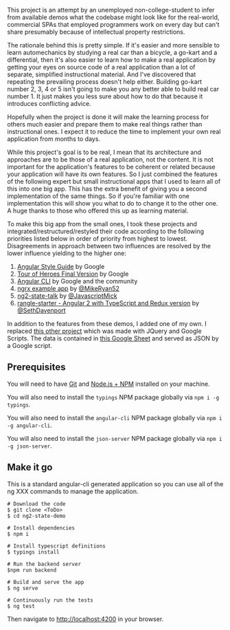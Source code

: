 This project is an attempt by an unemployed non-college-student to infer from available demos what the codebase might
look like for the real-world, commercial SPAs that employed programmers work on every day but can't share presumably
because of intellectual property restrictions.

The rationale behind this is pretty simple. If it's easier and more sensible to learn automechanics by studying a
real car than a bicycle, a go-kart and a differential, then it's also easier to learn how to make a real application
by getting your eyes on source code of a real application than a lot of separate, simplified instructional material.
And I've discovered that repeating the prevailing process doesn't help either. Building go-kart number 2, 3, 4 or 5
isn't going to make you any better able to build real car number 1. It just makes you less sure about how to do that
because it introduces conflicting advice.

Hopefully when the project is done it will make the learning process for others much easier and prepare them to
make real things rather than instructional ones. I expect it to reduce the time to implement your own real
application from months to days.

While this project's goal is to be real, I mean that its architecture and approaches are to be those of a real
application, not the content. It is not important for the application's features to be coherent or related because
your application will have its own features. So I just combined the features of the following expert but small
instructional apps that I used to learn all of this into one big app. This has the extra benefit of giving you a
second implementation of the same things. So if you're familiar with one implementation this will show you what to
do to change it to the other one. A huge thanks to those who offered this up as
learning material.

To make this big app from the small ones, I took these projects and integrated/restructured/restyled their code
according to the following priorities listed below in order of priority from highest to lowest. Disagreements in
approach between two influences are resolved by the lower influence yielding to the higher one:

1. [Angular Style Guide](https://angular.io/docs/ts/latest/guide/style-guide.html) by Google
2. [Tour of Heroes Final Version](https://angular.io/resources/live-examples/ngmodule/ts/plnkr.html) by Google
3. [Angular CLI](https://github.com/angular/angular-cli) by Google and the community
4. [ngrx example app](https://github.com/ngrx/example-app) by [@MikeRyan52](https://github.com/MikeRyan52)
5. [ng2-state-talk](https://github.com/JavascriptMick/ng2-state-talk) by [@JavascriptMick](https://github.com/JavascriptMick) 
6. [rangle-starter - Angular 2 with TypeScript and Redux version](https://www.npmjs.com/package/rangle-starter) by [@SethDavenport](https://github.com/SethDavenport)

In addition to the features from these demos, I added one of my own. I replaced
[this other project](http://www.bernierebuttals.org) which was made with JQuery and Google Scripts. The data is 
contained in [this Google Sheet](https://docs.google.com/spreadsheets/d/1RdIhMdNCRJ-xtl6IgbT2SdChtLIYW8VXeloq7rR1lqY/edit#gid=50602236) 
and served as JSON by a Google script.

## Prerequisites
You will need to have [Git](https://git-scm.com/) and [Node.js + NPM](http://nodejs.org) installed on your machine. 

You will also need to install the `typings` NPM package globally via `npm i -g typings`.

You will also need to install the `angular-cli` NPM package globally via `npm i -g angular-cli`.

You will also need to install the `json-server` NPM package globally via `npm i -g json-server`.


## Make it go
This is a standard angular-cli generated application so you can use all of the ng XXX commands to manage the application.

```
# Download the code
$ git clone <ToDo>
$ cd ng2-state-demo

# Install dependencies
$ npm i

# Install typescript definitions
$ typings install

# Run the backend server
$npm run backend

# Build and serve the app
$ ng serve

# Continuously run the tests
$ ng test

```

Then navigate to [http://localhost:4200](http://localhost:4200) in your browser.

